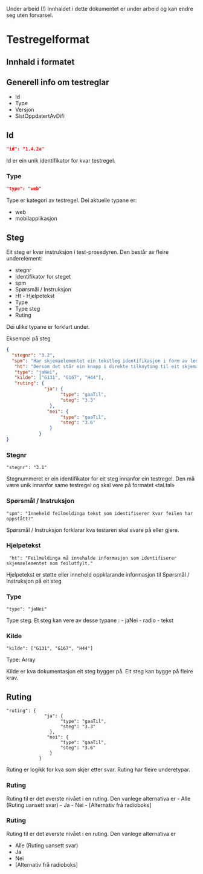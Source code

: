 Under arbeid (!) Innhaldet i dette dokumentet er under arbeid og kan endre seg
uten forvarsel.

Testregelformat
===============

Innhald i formatet
------------------

Generell info om testreglar
---------------------------

- Id
-  Type
-  Versjon
-  SistOppdatertAvDifi 

## Id
```json
"id": "1.4.2a"
```
Id er ein unik identifikator for kvar testregel.

### Type

```json
"type": "web"
```

Type er kategori av testregel. Dei aktuelle typane er: 
- web 
- mobilapplikasjon

Steg
----

Eit steg er kvar instruksjon i test-prosedyren. Den består av fleire
underelement: 
- stegnr
- Identifikator for steget
- spm 
- Spørsmål / Instruksjon
- Ht - Hjelpetekst
- Type 
- Type steg 
- Ruting

Dei ulike typane er forklart under.

Eksempel på steg

```json
{
  "stegnr": "3.2",
  "spm": "Har skjemaelementet ein tekstleg identifikasjon i form av ledetekst, tekst på knapp eller instruksjon?",
   "ht": "Dersom det står ein knapp i direkte tilknyting til eit skjemafelt, og knappen skal brukast for å sende inn skjemaet, skal knappen beskrivande tekst.Knappen fungerer då som synleg ledetekst. Eksempel på slike skjema er: Melde på nyheitsbrev, globalt søk.</p>",
   "type": "jaNei",
   "kilde": ["G131", "G167", "H44"],
   "ruting": {
              "ja": {
                    "type": "gaaTil",
                    "steg": "3.3"
                },
               "nei": {
                    "type": "gaaTil",
                    "steg": "3.6"
                }
            }
}
```

### Stegnr

~~~~~~~~~~~~~~~~~~~~~~~~~~~~~~~~~~~~~~~~~~~~~~~~~~~~~~~~~~~~~~~~~~~~~~~~~~~~~~~~
"stegnr": "3.1"
~~~~~~~~~~~~~~~~~~~~~~~~~~~~~~~~~~~~~~~~~~~~~~~~~~~~~~~~~~~~~~~~~~~~~~~~~~~~~~~~

Stegnummeret er ein identifikator for eit steg innanfor ein testregel. Den må
være unik innanfor same testregel og skal vere på formatet «tal.tal»

### Spørsmål / Instruksjon

~~~~~~~~~~~~~~~~~~~~~~~~~~~~~~~~~~~~~~~~~~~~~~~~~~~~~~~~~~~~~~~~~~~~~~~~~~~~~~~~
"spm": "Inneheld feilmeldinga tekst som identifiserer kvar feilen har oppstått?"
~~~~~~~~~~~~~~~~~~~~~~~~~~~~~~~~~~~~~~~~~~~~~~~~~~~~~~~~~~~~~~~~~~~~~~~~~~~~~~~~

Spørsmål / Instruksjon forklarar kva testaren skal svare på eller gjere.

### Hjelpetekst

~~~~~~~~~~~~~~~~~~~~~~~~~~~~~~~~~~~~~~~~~~~~~~~~~~~~~~~~~~~~~~~~~~~~~~~~~~~~~~~~
 "ht": "Feilmeldinga må innehalde informasjon som identifiserer skjemaelementet som feilutfylt."
~~~~~~~~~~~~~~~~~~~~~~~~~~~~~~~~~~~~~~~~~~~~~~~~~~~~~~~~~~~~~~~~~~~~~~~~~~~~~~~~

Hjelpetekst er støtte eller inneheld oppklarande informasjon til Spørsmål /
Instruksjon på eit steg

### Type

~~~~~~~~~~~~~~~~~~~~~~~~~~~~~~~~~~~~~~~~~~~~~~~~~~~~~~~~~~~~~~~~~~~~~~~~~~~~~~~~
"type": "jaNei"
~~~~~~~~~~~~~~~~~~~~~~~~~~~~~~~~~~~~~~~~~~~~~~~~~~~~~~~~~~~~~~~~~~~~~~~~~~~~~~~~

Type steg. Et steg kan vere av desse typane : - jaNei - radio - tekst

### Kilde

~~~~~~~~~~~~~~~~~~~~~~~~~~~~~~~~~~~~~~~~~~~~~~~~~~~~~~~~~~~~~~~~~~~~~~~~~~~~~~~~
"kilde": ["G131", "G167", "H44"]
~~~~~~~~~~~~~~~~~~~~~~~~~~~~~~~~~~~~~~~~~~~~~~~~~~~~~~~~~~~~~~~~~~~~~~~~~~~~~~~~

Type: Array

Kilde er kva dokumentasjon eit steg bygger på. Eit steg kan bygge på fleire
krav.

Ruting
------

~~~~~~~~~~~~~~~~~~~~~~~~~~~~~~~~~~~~~~~~~~~~~~~~~~~~~~~~~~~~~~~~~~~~~~~~~~~~~~~~
"ruting": {
              "ja": {
                    "type": "gaaTil",
                    "steg": "3.3"
                },
               "nei": {
                    "type": "gaaTil",
                    "steg": "3.6"
                }
            }
~~~~~~~~~~~~~~~~~~~~~~~~~~~~~~~~~~~~~~~~~~~~~~~~~~~~~~~~~~~~~~~~~~~~~~~~~~~~~~~~

Ruting er logikk for kva som skjer etter svar. Ruting har fleire underetypar.

### Ruting

Ruting til er det øverste nivået i en ruting. Den vanlege alternativa er - Alle
(Ruting uansett svar) - Ja - Nei - [Alternativ frå radioboks]

### Ruting

Ruting til er det øverste nivået i en ruting. Den vanlege alternativa er  
-   Alle (Ruting uansett svar)
-   Ja
-   Nei
-   [Alternativ frå radioboks]

